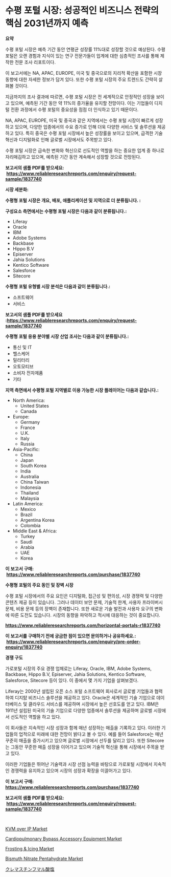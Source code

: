 <p><h1>수평 포털 시장: 성공적인 비즈니스 전략의 핵심 2031년까지 예측</h1></p><p><strong>요약</strong></p>
<p><p>수평 포털 시장은 예측 기간 동안 연평균 성장률 11%대로 성장할 것으로 예상된다. 수평 포털은 오랜 경험과 지식이 있는 연구 전문가들이 업계에 대한 심층적인 조사를 통해 제작한 전문 조사 리포트이다. </p><p>이 보고서에는 NA, APAC, EUROPE, 미국 및 중국으로의 지리적 확산을 포함한 시장 동향에 대한 자세한 정보가 담겨 있다. 또한 수평 포털 시장의 주요 트렌드도 간략히 살펴볼 것이다.</p><p>지금까지의 조사 결과에 따르면, 수평 포털 시장은 전 세계적으로 안정적인 성장을 보이고 있으며, 예측된 기간 동안 약 11%의 증가율을 유지할 전망이다. 이는 기업들이 디지털 전환 과정에서 수평 포털의 중요성을 점점 더 인식하고 있기 때문이다.</p><p>NA, APAC, EUROPE, 미국 및 중국과 같은 지역에서는 수평 포털 시장이 빠르게 성장하고 있으며, 다양한 업종에서의 수요 증가로 인해 더욱 다양한 서비스 및 솔루션을 제공하고 있다. 특히 중국은 수평 포털 시장에서 높은 성장률을 보이고 있으며, 급격한 기술 혁신과 디지털화로 인해 글로벌 시장에서도 주목받고 있다.</p><p>수평 포털 시장은 급속한 변화와 혁신으로 선도적인 역할을 하는 중요한 업계 중 하나로 자리매김하고 있으며, 예측된 기간 동안 계속해서 성장할 것으로 전망된다.</p></p>
<p><strong>보고서의 샘플 PDF를 받으세요: &nbsp;<a href="https://www.reliableresearchreports.com/enquiry/request-sample/1837740">https://www.reliableresearchreports.com/enquiry/request-sample/1837740</a></strong></p>
<p><strong>시장 세분화:</strong></p>
<p><strong> 수평형 포털 시장은 개요, 배포, 애플리케이션 및 지역으로 더 분류됩니다. :</strong></p>
<p><strong>구성요소 측면에서는 수평형 포털 시장은 다음과 같이 분류됩니다.:</strong></p>
<p><ul><li>Liferay</li><li>Oracle</li><li>IBM</li><li>Adobe Systems</li><li>Backbase</li><li>Hippo B.V</li><li>Episerver</li><li>Jahia Solutions</li><li>Kentico Software</li><li>Salesforce</li><li>Sitecore</li></ul></p>
<p><strong> 수평형 포털 유형별 시장 분석은 다음과 같이 분류됩니다.:</strong></p>
<p><ul><li>소프트웨어</li><li>서비스</li></ul></p>
<p><strong>보고서의 샘플 PDF를 받으세요 :<a href="https://www.reliableresearchreports.com/enquiry/request-sample/1837740">https://www.reliableresearchreports.com/enquiry/request-sample/1837740</a></strong></p>
<p><strong> 수평형 포털 응용 분야별 시장 산업 조사는 다음과 같이 분류됩니다.:</strong></p>
<p><ul><li>통신 및 IT</li><li>헬스케어</li><li>밀리터리</li><li>오토모티브</li><li>소비자 전자제품</li><li>기타</li></ul></p>
<p><strong>지역 측면에서 수평형 포털 지역별로 이용 가능한 시장 플레이어는 다음과 같습니다.:</strong></p>
<p><ul>
    <li>
        North America:
        <ul>
            <li>United States</li>
            <li>Canada</li>
        </ul>
    </li>
    <li>
        Europe:
        <ul>
            <li>Germany</li>
            <li>France</li>
            <li>U.K.</li>
            <li>Italy</li>
            <li>Russia</li>
        </ul>
    </li>
    <li>
        Asia-Pacific:
        <ul>
            <li>China</li>
            <li>Japan</li>
            <li>South Korea</li>
            <li>India</li>
            <li>Australia</li>
            <li>China Taiwan</li>
            <li>Indonesia</li>
            <li>Thailand</li>
            <li>Malaysia</li>
        </ul>
    </li>
    <li>
        Latin America:
        <ul>
            <li>Mexico</li>
            <li>Brazil</li>
            <li>Argentina Korea</li>
            <li>Colombia</li>
        </ul>
    </li>
    <li>
        Middle East & Africa:
        <ul>
            <li>Turkey</li>
            <li>Saudi</li>
            <li>Arabia</li>
            <li>UAE</li>
            <li>Korea</li>
        </ul>
    </li>
    </ul></p>
<p><strong>이 보고서 구매: &nbsp;<a href="https://www.reliableresearchreports.com/purchase/1837740">https://www.reliableresearchreports.com/purchase/1837740</a></strong></p>
<p><strong>수평형 포털의 주요 동인 및 장벽 시장</strong></p>
<p><p>수평 포털 시장에서의 주요 요인은 디지털화, 접근성 및 편의성, 시장 경쟁력 및 다양한 콘텐츠 제공 등이 있습니다. 그러나 데이터 보안 문제, 기술적 한계, 사용자 프라이버시 문제, 비용 문제 등의 장벽이 존재합니다. 또한 새로운 기술 발전과 사용자 요구의 변화에 따른 도전도 있습니다. 시장의 동향을 파악하고 적시에 대응하는 것이 중요합니다.</p></p>
<p><strong><a href="https://www.reliableresearchreports.com/horizontal-portals-r1837740">https://www.reliableresearchreports.com/horizontal-portals-r1837740</a></strong></p>
<p><strong>이 보고서를 구매하기 전에 궁금한 점이 있으면 문의하거나 공유하세요.: &nbsp;<a href="https://www.reliableresearchreports.com/enquiry/pre-order-enquiry/1837740">https://www.reliableresearchreports.com/enquiry/pre-order-enquiry/1837740</a></strong></p>
<p><strong>경쟁 구도</strong></p>
<p><p>가로포털 시장의 주요 경쟁 업체로는 Liferay, Oracle, IBM, Adobe Systems, Backbase, Hippo B.V, Episerver, Jahia Solutions, Kentico Software, Salesforce, Sitecore 등이 있다. 이 중에서 몇 가지 기업을 살펴보겠다. </p><p>Liferay는 2000년 설립된 오픈 소스 포털 소프트웨어 회사로서 글로벌 기업들과 협력하여 디지턄 비즈니스 솔루션을 제공하고 있다. Oracle은 세계적인 기술 기업으로 데이터베이스 및 클라우드 서비스를 제공하며 시장에서 높은 선호도를 얻고 있다. IBM은 1911년 설립된 미국의 기술 기업으로 다양한 업종에서 솔루션을 제공하며 글로벌 시장에서 선도적인 역할을 하고 있다.</p><p>이 회사들은 지속적인 시장 성장과 함께 매년 성장하는 매출을 기록하고 있다. 이러한 기업들의 업적으로 미래에 대한 전망이 밝다고 볼 수 있다. 예를 들어 Salesforce는 매년 꾸준히 매출을 증가시키고 있으며 글로벌 시장에서 선두를 달리고 있다. 또한 Sitecore는 그동안 꾸준한 매출 성장을 이어가고 있으며 기술적 혁신을 통해 시장에서 주목을 받고 있다.</p><p>이러한 기업들은 뛰어난 기술력과 시장 선점 능력을 바탕으로 가로포털 시장에서 지속적인 경쟁력을 유지하고 있으며 시장의 성장과 확장을 이끌어가고 있다.</p></p>
<p><strong>이 보고서 구매: &nbsp; <a href="https://www.reliableresearchreports.com/purchase/1837740">https://www.reliableresearchreports.com/purchase/1837740</a></strong></p>
<p><strong>보고서의 샘플 PDF를 받으세요: &nbsp;<a href="https://www.reliableresearchreports.com/enquiry/request-sample/1837740">https://www.reliableresearchreports.com/enquiry/request-sample/1837740</a></strong><strong></strong></p>
<p>&nbsp;</p>
<p><p><a href="https://chivalrous-flock-a86.notion.site/KVM-over-IP-Market-Research-Report-Its-History-and-Forecast-2024-to-2031-07ba549080944152b7a53501e3c38c57">KVM over IP Market</a></p><p><a href="https://github.com/juniordelafrance/Market-Research-Report-List-2/blob/main/cardiopulmonary-bypass-accessory-equipment-market.md">Cardiopulmonary Bypass Accessory Equipment Market</a></p><p><a href="https://view.publitas.com/reportprime-1/frosting-icing-market-report-reveals-the-latest-trends-and-growth-opportunities-of-this-market/">Frosting & Icing Market</a></p><p><a href="https://issuu.com/reportprime-2/docs/bismuth-nitrate-pentahydrate-market-size-2030.pptx">Bismuth Nitrate Pentahydrate Market</a></p><p><a href="https://github.com/nxboeu02965442/Market-Research-Report-List-1/blob/main/541530523141.md">クレマスチンフマル酸塩</a></p></p>